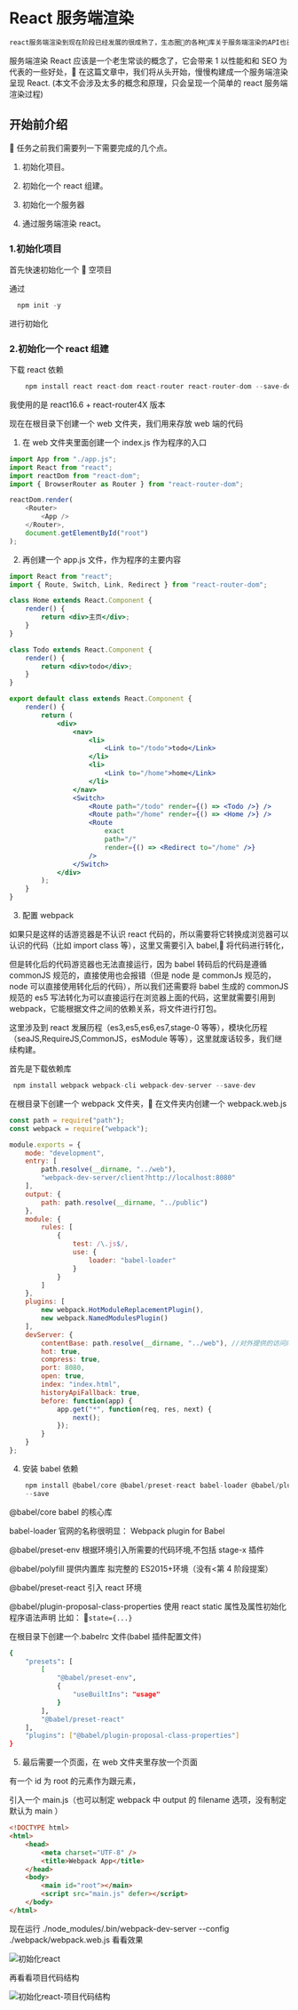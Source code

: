 # React 服务端渲染

```bash
react服务端渲染到现在阶段已经发展的很成熟了，生态圈的各种库关于服务端渲染的API也已经非常成熟了，个人建议可以自己去尝试一下，有什么不懂的再到网上查找资料，毕竟踩坑的过程也很重要。
```

服务端渲染 React 应该是一个老生常谈的概念了，它会带来 1 以性能和和 SEO 为代表的一些好处， 在这篇文章中，我们将从头开始，慢慢构建成一个服务端渲染呈现 React.
(本文不会涉及太多的概念和原理，只会呈现一个简单的 react 服务端渲染过程)

## 开始前介绍

 任务之前我们需要列一下需要完成的几个点。

1. 初始化项目。

2. 初始化一个 react 组建。

3. 初始化一个服务器

4. 通过服务端渲染 react。

### 1.初始化项目

首先快速初始化一个  空项目

通过

```js
  npm init -y
```

进行初始化

### 2.初始化一个 react 组建

下载 react 依赖

```js
    npm install react react-dom react-router react-router-dom --save-dev
```

我使用的是 react16.6 + react-router4X 版本

现在在根目录下创建一个 web 文件夹，我们用来存放 web 端的代码

1. 在 web 文件夹里面创建一个 index.js 作为程序的入口

```js
import App from "./app.js";
import React from "react";
import reactDom from "react-dom";
import { BrowserRouter as Router } from "react-router-dom";

reactDom.render(
	<Router>
		<App />
	</Router>,
	document.getElementById("root")
);
```

2. 再创建一个 app.js 文件，作为程序的主要内容

```jsx
import React from "react";
import { Route, Switch, Link, Redirect } from "react-router-dom";

class Home extends React.Component {
	render() {
		return <div>主页</div>;
	}
}

class Todo extends React.Component {
	render() {
		return <div>todo</div>;
	}
}

export default class extends React.Component {
	render() {
		return (
			<div>
				<nav>
					<li>
						<Link to="/todo">todo</Link>
					</li>
					<li>
						<Link to="/home">home</Link>
					</li>
				</nav>
				<Switch>
					<Route path="/todo" render={() => <Todo />} />
					<Route path="/home" render={() => <Home />} />
					<Route
						exact
						path="/"
						render={() => <Redirect to="/home" />}
					/>
				</Switch>
			</div>
		);
	}
}
```

3. 配置 webpack

如果只是这样的话游览器是不认识 react 代码的，所以需要将它转换成浏览器可以认识的代码（比如 import class 等），这里又需要引入 babel, 将代码进行转化，

但是转化后的代码游览器也无法直接运行，因为 babel 转码后的代码是遵循 commonJS 规范的，直接使用也会报错（但是 node 是 commonJs 规范的，node 可以直接使用转化后的代码），所以我们还需要将 babel 生成的 commonJS 规范的 es5 写法转化为可以直接运行在浏览器上面的代码，这里就需要引用到 webpack，它能根据文件之间的依赖关系，将文件进行打包。

这里涉及到 react 发展历程（es3,es5,es6,es7,stage-0 等等），模块化历程（seaJS,RequireJS,CommonJS，esModule 等等），这里就废话较多，我们继续构建。

首先是下载依赖库

```js
 npm install webpack webpack-cli webpack-dev-server --save-dev
```

在根目录下创建一个 webpack 文件夹， 在文件夹内创建一个 webpack.web.js

```js
const path = require("path");
const webpack = require("webpack");

module.exports = {
	mode: "development",
	entry: [
		path.resolve(__dirname, "../web"),
		"webpack-dev-server/client?http://localhost:8080"
	],
	output: {
		path: path.resolve(__dirname, "../public")
	},
	module: {
		rules: [
			{
				test: /\.js$/,
				use: {
					loader: "babel-loader"
				}
			}
		]
	},
	plugins: [
		new webpack.HotModuleReplacementPlugin(),
		new webpack.NamedModulesPlugin()
	],
	devServer: {
		contentBase: path.resolve(__dirname, "../web"), //对外提供的访问内容的路径
		hot: true,
		compress: true,
		port: 8080,
		open: true,
		index: "index.html",
		historyApiFallback: true,
		before: function(app) {
			app.get("*", function(req, res, next) {
				next();
			});
		}
	}
};
```

4. 安装 babel 依赖

```js
    npm install @babel/core @babel/preset-react babel-loader @babel/plugin-proposal-class-properties  @babel/preset-env @babel/polyfill
    --save
```

@babel/core babel 的核心库

babel-loader 官网的名称很明显： Webpack plugin for Babel

@babel/preset-env 根据环境引入所需要的代码环境,不包括 stage-x 插件

@babel/polyfill 提供内置库 拟完整的 ES2015+环境（没有<第 4 阶段提案）

@babel/preset-react 引入 react 环境

@babel/plugin-proposal-class-properties 使用 react static 属性及属性初始化程序语法声明 比如： `state={...}`

在根目录下创建一个.babelrc 文件(babel 插件配置文件)

```.bash
{
	"presets": [
		[
			"@babel/preset-env",
			{
				"useBuiltIns": "usage"
			}
		],
		"@babel/preset-react"
	],
	"plugins": ["@babel/plugin-proposal-class-properties"]
}

```

5. 最后需要一个页面，在 web 文件夹里存放一个页面

有一个 id 为 root 的元素作为跟元素，

引入一个 main.js（也可以制定 webpack 中 output 的 filename 选项，没有制定默认为 main ）

```html
<!DOCTYPE html>
<html>
	<head>
		<meta charset="UTF-8" />
		<title>Webpack App</title>
	</head>
	<body>
		<main id="root"></main>
		<script src="main.js" defer></script>
	</body>
</html>
```

现在运行 ./node_modules/.bin/webpack-dev-server --config ./webpack/webpack.web.js 看看效果

![初始化react](https://github.com/gmkgmk/create-react-ssr/blob/master/_img/step1-image2.png)

再看看项目代码结构

![初始化react-项目代码结构](https://github.com/gmkgmk/create-react-ssr/blob/master/_img/step1-image1.jpg)
